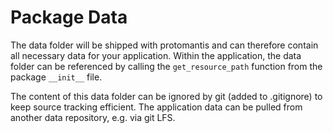 # Package Data

The data folder will be shipped with protomantis and can therefore contain all necessary data for your 
application. Within the application, the data folder can be referenced by calling the `get_resource_path` function from 
the package `__init__` file.

The content of this data folder can be ignored by git (added to .gitignore) to keep source tracking efficient. The 
application data can be pulled from another data repository, e.g. via git LFS.